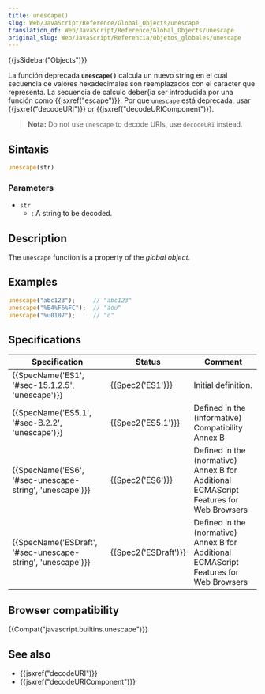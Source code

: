 ```yaml
---
title: unescape()
slug: Web/JavaScript/Reference/Global_Objects/unescape
translation_of: Web/JavaScript/Reference/Global_Objects/unescape
original_slug: Web/JavaScript/Referencia/Objetos_globales/unescape
---
```

{{jsSidebar("Objects")}}

La función deprecada **`unescape()`** calcula un nuevo string en el cual secuencia de valores hexadecimales son reemplazados con el caracter que representa. La secuencia de calculo deber{ia ser introducida por una función como {{jsxref("escape")}}. Por que `unescape` está deprecada, usar {{jsxref("decodeURI")}} or {{jsxref("decodeURIComponent")}}.

> **Nota:** Do not use `unescape` to decode URIs, use `decodeURI` instead.

## Sintaxis

```js
unescape(str)
```

### Parameters

- `str`
  - : A string to be decoded.

## Description

The `unescape` function is a property of the _global object_.

## Examples

```js
unescape("abc123");     // "abc123"
unescape("%E4%F6%FC");  // "äöü"
unescape("%u0107");     // "ć"
```

## Specifications

| Specification                                                                    | Status                       | Comment                                                                                |
| -------------------------------------------------------------------------------- | ---------------------------- | -------------------------------------------------------------------------------------- |
| {{SpecName('ES1', '#sec-15.1.2.5', 'unescape')}}                 | {{Spec2('ES1')}}         | Initial definition.                                                                    |
| {{SpecName('ES5.1', '#sec-B.2.2', 'unescape')}}                 | {{Spec2('ES5.1')}}     | Defined in the (informative) Compatibility Annex B                                     |
| {{SpecName('ES6', '#sec-unescape-string', 'unescape')}}         | {{Spec2('ES6')}}         | Defined in the (normative) Annex B for Additional ECMAScript Features for Web Browsers |
| {{SpecName('ESDraft', '#sec-unescape-string', 'unescape')}} | {{Spec2('ESDraft')}} | Defined in the (normative) Annex B for Additional ECMAScript Features for Web Browsers |

## Browser compatibility

{{Compat("javascript.builtins.unescape")}}

## See also

- {{jsxref("decodeURI")}}
- {{jsxref("decodeURIComponent")}}
